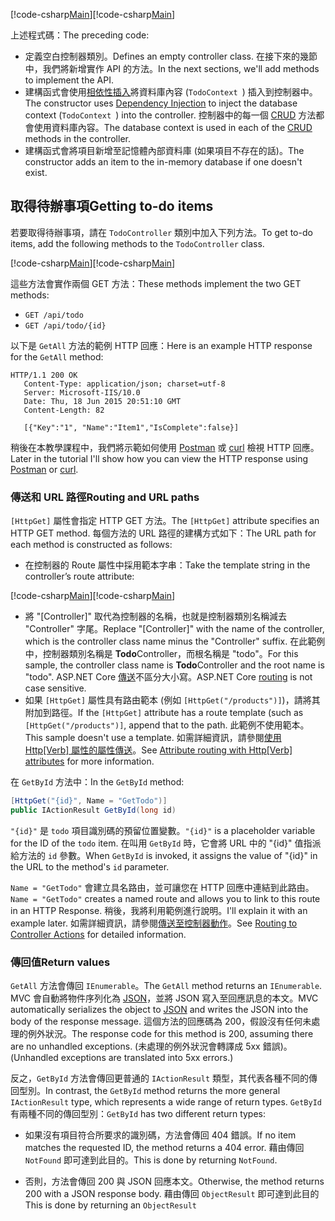 <span data-ttu-id="a711e-101">[!code-csharp[Main](../../tutorials/first-web-api/sample/TodoApi/Controllers/TodoController2.cs?name=snippet_todo1)]</span><span class="sxs-lookup"><span data-stu-id="a711e-101">[!code-csharp[Main](../../tutorials/first-web-api/sample/TodoApi/Controllers/TodoController2.cs?name=snippet_todo1)]</span></span>

<span data-ttu-id="a711e-102">上述程式碼：</span><span class="sxs-lookup"><span data-stu-id="a711e-102">The preceding code:</span></span>

* <span data-ttu-id="a711e-103">定義空白控制器類別。</span><span class="sxs-lookup"><span data-stu-id="a711e-103">Defines an empty controller class.</span></span> <span data-ttu-id="a711e-104">在接下來的幾節中，我們將新增實作 API 的方法。</span><span class="sxs-lookup"><span data-stu-id="a711e-104">In the next sections, we'll add methods to implement the API.</span></span>
* <span data-ttu-id="a711e-105">建構函式會使用[相依性插入](xref:fundamentals/dependency-injection)將資料庫內容 (`TodoContext `) 插入到控制器中。</span><span class="sxs-lookup"><span data-stu-id="a711e-105">The constructor uses [Dependency Injection](xref:fundamentals/dependency-injection) to inject the database context (`TodoContext `) into the controller.</span></span> <span data-ttu-id="a711e-106">控制器中的每一個 [CRUD](https://en.wikipedia.org/wiki/Create,_read,_update_and_delete) 方法都會使用資料庫內容。</span><span class="sxs-lookup"><span data-stu-id="a711e-106">The database context is used in each of the [CRUD](https://en.wikipedia.org/wiki/Create,_read,_update_and_delete) methods in the controller.</span></span>
* <span data-ttu-id="a711e-107">建構函式會將項目新增至記憶體內部資料庫 (如果項目不存在的話)。</span><span class="sxs-lookup"><span data-stu-id="a711e-107">The constructor adds an item to the in-memory database if one doesn't exist.</span></span>

## <a name="getting-to-do-items"></a><span data-ttu-id="a711e-108">取得待辦事項</span><span class="sxs-lookup"><span data-stu-id="a711e-108">Getting to-do items</span></span>

<span data-ttu-id="a711e-109">若要取得待辦事項，請在 `TodoController` 類別中加入下列方法。</span><span class="sxs-lookup"><span data-stu-id="a711e-109">To get to-do items, add the following methods to the `TodoController` class.</span></span>

<span data-ttu-id="a711e-110">[!code-csharp[Main](../../tutorials/first-web-api/sample/TodoApi/Controllers/TodoController.cs?name=snippet_GetAll)]</span><span class="sxs-lookup"><span data-stu-id="a711e-110">[!code-csharp[Main](../../tutorials/first-web-api/sample/TodoApi/Controllers/TodoController.cs?name=snippet_GetAll)]</span></span>

<span data-ttu-id="a711e-111">這些方法會實作兩個 GET 方法：</span><span class="sxs-lookup"><span data-stu-id="a711e-111">These methods implement the two GET methods:</span></span>

* `GET /api/todo`
* `GET /api/todo/{id}`

<span data-ttu-id="a711e-112">以下是 `GetAll` 方法的範例 HTTP 回應：</span><span class="sxs-lookup"><span data-stu-id="a711e-112">Here is an example HTTP response for the `GetAll` method:</span></span>

```
HTTP/1.1 200 OK
   Content-Type: application/json; charset=utf-8
   Server: Microsoft-IIS/10.0
   Date: Thu, 18 Jun 2015 20:51:10 GMT
   Content-Length: 82

   [{"Key":"1", "Name":"Item1","IsComplete":false}]
   ```

<span data-ttu-id="a711e-113">稍後在本教學課程中，我們將示範如何使用 [Postman](https://www.getpostman.com/) 或 [curl](https://developer.apple.com/legacy/library/documentation/Darwin/Reference/ManPages/man1/curl.1.html) 檢視 HTTP 回應。</span><span class="sxs-lookup"><span data-stu-id="a711e-113">Later in the tutorial I'll show how you can view the HTTP response using [Postman](https://www.getpostman.com/) or [curl](https://developer.apple.com/legacy/library/documentation/Darwin/Reference/ManPages/man1/curl.1.html).</span></span>

### <a name="routing-and-url-paths"></a><span data-ttu-id="a711e-114">傳送和 URL 路徑</span><span class="sxs-lookup"><span data-stu-id="a711e-114">Routing and URL paths</span></span>

<span data-ttu-id="a711e-115">`[HttpGet]` 屬性會指定 HTTP GET 方法。</span><span class="sxs-lookup"><span data-stu-id="a711e-115">The `[HttpGet]` attribute specifies an HTTP GET method.</span></span> <span data-ttu-id="a711e-116">每個方法的 URL 路徑的建構方式如下：</span><span class="sxs-lookup"><span data-stu-id="a711e-116">The URL path for each method is constructed as follows:</span></span>

* <span data-ttu-id="a711e-117">在控制器的 Route 屬性中採用範本字串：</span><span class="sxs-lookup"><span data-stu-id="a711e-117">Take the template string in the controller’s route attribute:</span></span>

<span data-ttu-id="a711e-118">[!code-csharp[Main](../../tutorials/first-web-api/sample/TodoApi/Controllers/TodoController.cs?name=TodoController&highlight=3)]</span><span class="sxs-lookup"><span data-stu-id="a711e-118">[!code-csharp[Main](../../tutorials/first-web-api/sample/TodoApi/Controllers/TodoController.cs?name=TodoController&highlight=3)]</span></span>

* <span data-ttu-id="a711e-119">將 "[Controller]" 取代為控制器的名稱，也就是控制器類別名稱減去 "Controller" 字尾。</span><span class="sxs-lookup"><span data-stu-id="a711e-119">Replace "[Controller]" with the name of the controller, which is the controller class name minus the "Controller" suffix.</span></span> <span data-ttu-id="a711e-120">在此範例中，控制器類別名稱是 **Todo**Controller，而根名稱是 "todo"。</span><span class="sxs-lookup"><span data-stu-id="a711e-120">For this sample, the controller class name is **Todo**Controller and the root name is "todo".</span></span> <span data-ttu-id="a711e-121">ASP.NET Core [傳送](xref:mvc/controllers/routing)不區分大小寫。</span><span class="sxs-lookup"><span data-stu-id="a711e-121">ASP.NET Core [routing](xref:mvc/controllers/routing) is not case sensitive.</span></span>
* <span data-ttu-id="a711e-122">如果 `[HttpGet]` 屬性具有路由範本 (例如 `[HttpGet("/products")]`)，請將其附加到路徑。</span><span class="sxs-lookup"><span data-stu-id="a711e-122">If the `[HttpGet]` attribute has a route template (such as `[HttpGet("/products")]`, append that to the path.</span></span> <span data-ttu-id="a711e-123">此範例不使用範本。</span><span class="sxs-lookup"><span data-stu-id="a711e-123">This sample doesn't use a template.</span></span> <span data-ttu-id="a711e-124">如需詳細資訊，請參閱[使用 Http[Verb] 屬性的屬性傳送](xref:mvc/controllers/routing#attribute-routing-with-httpverb-attributes)。</span><span class="sxs-lookup"><span data-stu-id="a711e-124">See [Attribute routing with Http[Verb] attributes](xref:mvc/controllers/routing#attribute-routing-with-httpverb-attributes) for more information.</span></span>

<span data-ttu-id="a711e-125">在 `GetById` 方法中：</span><span class="sxs-lookup"><span data-stu-id="a711e-125">In the `GetById` method:</span></span>

```csharp
[HttpGet("{id}", Name = "GetTodo")]
public IActionResult GetById(long id)
```

<span data-ttu-id="a711e-126">`"{id}"` 是 `todo` 項目識別碼的預留位置變數。</span><span class="sxs-lookup"><span data-stu-id="a711e-126">`"{id}"` is a placeholder variable for the ID of the `todo` item.</span></span> <span data-ttu-id="a711e-127">在叫用 `GetById` 時，它會將 URL 中的 "{id}" 值指派給方法的 `id` 參數。</span><span class="sxs-lookup"><span data-stu-id="a711e-127">When `GetById` is invoked, it assigns the value of "{id}" in the URL to the method's `id` parameter.</span></span>

<span data-ttu-id="a711e-128">`Name = "GetTodo"` 會建立具名路由，並可讓您在 HTTP 回應中連結到此路由。</span><span class="sxs-lookup"><span data-stu-id="a711e-128">`Name = "GetTodo"` creates a named route and allows you to link to this route in an HTTP Response.</span></span> <span data-ttu-id="a711e-129">稍後，我將利用範例進行說明。</span><span class="sxs-lookup"><span data-stu-id="a711e-129">I'll explain it with an example later.</span></span> <span data-ttu-id="a711e-130">如需詳細資訊，請參閱[傳送至控制器動作](xref:mvc/controllers/routing)。</span><span class="sxs-lookup"><span data-stu-id="a711e-130">See [Routing to Controller Actions](xref:mvc/controllers/routing) for detailed information.</span></span>

### <a name="return-values"></a><span data-ttu-id="a711e-131">傳回值</span><span class="sxs-lookup"><span data-stu-id="a711e-131">Return values</span></span>

<span data-ttu-id="a711e-132">`GetAll` 方法會傳回 `IEnumerable`。</span><span class="sxs-lookup"><span data-stu-id="a711e-132">The `GetAll` method returns an `IEnumerable`.</span></span> <span data-ttu-id="a711e-133">MVC 會自動將物件序列化為 [JSON](http://www.json.org/)，並將 JSON 寫入至回應訊息的本文。</span><span class="sxs-lookup"><span data-stu-id="a711e-133">MVC automatically serializes the object to [JSON](http://www.json.org/) and writes the JSON into the body of the response message.</span></span> <span data-ttu-id="a711e-134">這個方法的回應碼為 200，假設沒有任何未處理的例外狀況。</span><span class="sxs-lookup"><span data-stu-id="a711e-134">The response code for this method is 200, assuming there are no unhandled exceptions.</span></span> <span data-ttu-id="a711e-135">(未處理的例外狀況會轉譯成 5xx 錯誤)。</span><span class="sxs-lookup"><span data-stu-id="a711e-135">(Unhandled exceptions are translated into 5xx errors.)</span></span>

<span data-ttu-id="a711e-136">反之，`GetById` 方法會傳回更普通的 `IActionResult` 類型，其代表各種不同的傳回型別。</span><span class="sxs-lookup"><span data-stu-id="a711e-136">In contrast, the `GetById` method returns the more general `IActionResult` type, which represents a wide range of return types.</span></span> <span data-ttu-id="a711e-137">`GetById` 有兩種不同的傳回型別：</span><span class="sxs-lookup"><span data-stu-id="a711e-137">`GetById` has two different return types:</span></span>

* <span data-ttu-id="a711e-138">如果沒有項目符合所要求的識別碼，方法會傳回 404 錯誤。</span><span class="sxs-lookup"><span data-stu-id="a711e-138">If no item matches the requested ID, the method returns a 404 error.</span></span>  <span data-ttu-id="a711e-139">藉由傳回 `NotFound` 即可達到此目的。</span><span class="sxs-lookup"><span data-stu-id="a711e-139">This is done by returning `NotFound`.</span></span>

* <span data-ttu-id="a711e-140">否則，方法會傳回 200 與 JSON 回應本文。</span><span class="sxs-lookup"><span data-stu-id="a711e-140">Otherwise, the method returns 200 with a JSON response body.</span></span> <span data-ttu-id="a711e-141">藉由傳回 `ObjectResult` 即可達到此目的</span><span class="sxs-lookup"><span data-stu-id="a711e-141">This is done by returning an `ObjectResult`</span></span>
